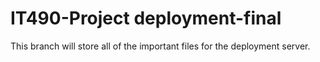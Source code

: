 # IT490-Project deployment-final

This branch will store all of the important files for the deployment server.
